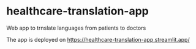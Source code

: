 # healthcare-translation-app
Web app to trnslate languages from patients to doctors

The app is deployed on
https://healthcare-translation-app.streamlit.app/